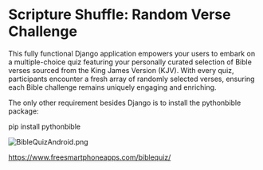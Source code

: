 # Scripture Shuffle: Random Verse Challenge 
This fully functional Django application empowers your users to embark on a multiple-choice quiz featuring your personally curated selection of Bible verses sourced from the King James Version (KJV). With every quiz, participants encounter a fresh array of randomly selected verses, ensuring each Bible challenge remains uniquely engaging and enriching. 

The only other requirement besides Django is to install the pythonbible package: 

pip install pythonbible

![BibleQuizAndroid.png](https://www.freesmartphoneapps.com/static/projects/images/BibleQuizAndroid.png)

https://www.freesmartphoneapps.com/biblequiz/


